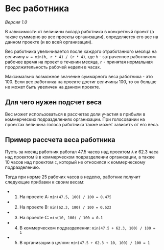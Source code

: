 # Вес работника

*Версия 1.0*
 
В зависимости от величины вклада работника в конкретный проект (а также суммарно во все проекты организации), определяется его вес на данном проекте (и во всей организации).

Вес работника увеличивается после каждого отработанного месяца на величину `w = min(h, r * 4) / (r * 4)`, где `h` - затраченное работником рабочее время на проект в течении месяца, `r` - принятая нормальная продолжительность рабочей недели в часах.

Максимально возможное значение суммарного веса работника - это 100. Если вес работника на проекте достиг величины 100, то он больше не может быть увеличен на данном проекте.


## Для чего нужен подсчет веса

Вес может использоваться в рассчетах доли участия в прибыли в коммерческих подразделениях организации. При голосовании на проектах величина голоса работника также может зависеть от его веса.


## Пример рассчета веса работника

Пусть за месяц работник работал 47.5 часов над проектом `A` и 62.3 часа над проектом `B` в коммерческом подразделении организации, а также 10 часов над проектом `C`, который не относился к коммерческому подразделению.

Тогда при норме 25 рабочих часов в неделю, работник получит следующие прибавки к своим весам:

- 1. На проекте A: `min(47.5, 100) / 100 = 0.475`
- 2. На проекте B: `min(62.3, 100) / 100 = 0.623`
- 3. На проекте C: `min(10, 100) / 100 = 0.1`
- 4. В коммерческом подразделении: `min(47.5 + 62.3, 100) / 100 = 1`
- 5. В организации в целом: `min(47.5 + 62.3 + 10, 100) / 100 = 1`

